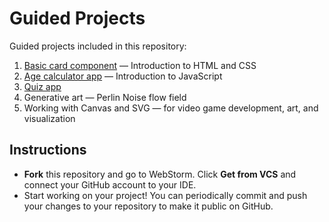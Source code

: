 # Guided Projects

Guided projects included in this repository:

1. [Basic card component](card-component.md) — Introduction to HTML and CSS
2. [Age calculator app](https://www.frontendmentor.io/challenges/age-calculator-app-dF9DFFpj-Q) — Introduction to
   JavaScript
3. [Quiz app](https://www.frontendmentor.io/challenges/frontend-quiz-app-BE7xkzXQnU)
4. Generative art — Perlin Noise flow field
5. Working with Canvas and SVG — for video game development, art, and visualization

## Instructions

- **Fork** this repository and go to WebStorm. Click **Get from VCS** and connect your GitHub account to your IDE.
- Start working on your project! You can periodically commit and push your changes to your repository to make it public
  on GitHub.